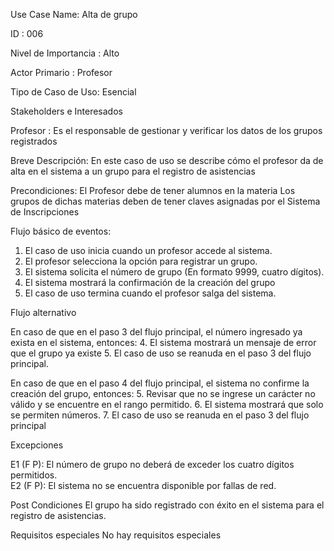 Use Case Name: Alta de grupo

ID : 006

Nivel de Importancia : Alto

Actor Primario : Profesor 

Tipo de Caso de Uso: Esencial

Stakeholders e Interesados

Profesor : Es el responsable de gestionar y verificar los datos de los grupos registrados

Breve Descripción: En este caso de uso se describe cómo el profesor da de alta en el sistema a un grupo para el registro de asistencias

Precondiciones: El Profesor debe de tener alumnos en la materia
Los grupos de dichas materias deben de tener claves asignadas por el Sistema de Inscripciones

Flujo básico de eventos:
 
1. 	El caso de uso inicia cuando un profesor accede al sistema.
2. 	El profesor selecciona la opción para registrar un grupo.
3. 	El sistema solicita el número de grupo (En formato 9999, cuatro dígitos).
4. 	El sistema mostrará la confirmación de la creación del grupo  
5. 	El caso de uso termina cuando el profesor salga del sistema.
 
Flujo alternativo 
 
En caso de que en el paso 3 del flujo principal, el número ingresado ya exista en el sistema, entonces:
4.   El sistema mostrará un mensaje de error que el grupo ya existe 
5.   El caso de uso se reanuda en el paso 3 del flujo principal.

En caso de que en el paso 4 del flujo principal, el sistema no confirme la creación del grupo, entonces: 
5. Revisar que no se ingrese un carácter no válido y se encuentre en el rango permitido.
6. El sistema mostrará que solo se permiten números. 
7. El caso de uso se reanuda en el paso 3 del flujo principal 
 
Excepciones

E1 (F P): El número de grupo no deberá de exceder los cuatro dígitos permitidos.  
E2 (F P): El sistema no se encuentra disponible por fallas de red.

  
Post Condiciones 
El grupo ha sido registrado con éxito en el sistema para el registro de asistencias.

Requisitos especiales
No hay requisitos especiales
